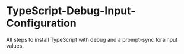 # TypeScript-Debug-Input-Configuration
All steps to install TypeScript with debug and a prompt-sync forainput values.
